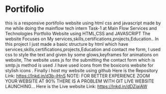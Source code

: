 # Portifolio
this is a responsive portifolio website  using html css and javascript made by me while doing the mainflow tech intern
Task-1 at Main Flow Services and Technologies
Portfolio Website using HTML,CSS and JAVASCRIPT
The website Focuses on My services,skills,certifications,projects,Education..
In this project I just made a basic structure by html which have services,skills,certifications,projects,Education and contact me form, I used css to style the text and given by some glows,keyframes for animations on website, The website uses js for the submitting the contact form which is smtp.js method is used .I have used icons from the boxicons website for stylish icons . Finally i host my website using github 
Here is the Repository Link: https://lnkd.in/d3b-iHnS
NOTE: FOR BETTER EXPERIENCE ZOOM YOUR WEBSITE AT 90% THERE IS A PROBLEM WITH GIT LIVE WEBSITE LAUNCHING...
Here is the Live website Link: 
https://lnkd.in/dDZiaiAW
